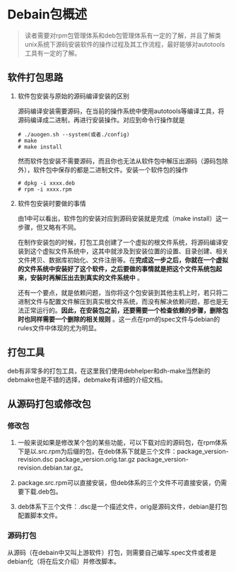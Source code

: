 # Debain包概述

> 读者需要对rpm包管理体系和deb包管理体系有一定的了解，并且了解类unix系统下源码安装软件的操作过程及其工作流程，最好能够对autotools工具有一定的了解。

## 软件打包思路

1. 软件包安装与原始的源码编译安装的区别

   源码编译安装需要源码，在当前的操作系统中使用autotools等编译工具，将源码编译成二进制，再进行安装操作。对应到命令行操作就是

   ``` 
   # ./auogen.sh --system(或者./config)
   # make
   # make install
   ```

   然而软件包安装不需要源码，而且你也无法从软件包中解压出源码（源码包除外），软件包中保存的都是二进制文件。安装一个软件包的操作

   ``` 
   # dpkg -i xxxx.deb
   # rpm -i xxxx.rpm
   ```

2. 软件包安装时要做的事情

   由1中可以看出，软件包的安装对应到源码安装就是完成（make install）这一步骤，但又略有不同。

   在制作安装包的时候，打包工具创建了一个虚拟的根文件系统，将源码编译安装到这个虚拟文件系统中，这其中就涉及到安装位置的设置、目录创建、相关文件拷贝、数据库初始化、文件注册等。在**完成这一步之后，你就在一个虚拟的文件系统中安装好了这个软件，之后要做的事情就是把这个文件系统包起来，安装时再解压出去到真实的文件系统中** 。

   还有一个要点，就是依赖问题，当你将这个包安装到其他主机上时，若只将二进制文件与配置文件解压到真实根文件系统，而没有解决依赖问题，那也是无法正常运行的。**因此，在安装包之前，还要需要一个检查依赖的步骤，删除包时也同样需要一个删除的相关规则** 。这一点在rpm的spec文件与debian的rules文件中体现的尤为明显。

## 打包工具

deb有非常多的打包工具，在这里我们使用debhelper和dh-make当然新的debmake也是不错的选择，debmake有详细的介绍文档。

## 从源码打包或修改包

### 修改包

1. 一般来说如果是修改某个包的某些功能，可以下载对应的源码包，在rpm体系下是以.src.rpm为后缀的包，在deb体系下就是三个文件：package_version-revision.dsc package_version.orig.tar.gz package_version-revision.debian.tar.gz。

2. package.src.rpm可以直接安装，但deb体系的三个文件不可直接安装，仍需要下载.deb包。

3. deb体系下三个文件：.dsc是一个描述文件，orig是源码文件，debian是打包配置脚本文件。

### 源码打包

从源码（在debain中又叫上游软件）打包，则需要自己编写.spec文件或者是debian化（将在后文介绍）并修改脚本。


